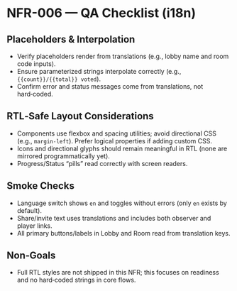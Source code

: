 # NFR-006 — QA Checklist (i18n)

## Placeholders & Interpolation
- Verify placeholders render from translations (e.g., lobby name and room code inputs).
- Ensure parameterized strings interpolate correctly (e.g., `{{count}}/{{total}} voted`).
- Confirm error and status messages come from translations, not hard‑coded.

## RTL‑Safe Layout Considerations
- Components use flexbox and spacing utilities; avoid directional CSS (e.g., `margin-left`). Prefer logical properties if adding custom CSS.
- Icons and directional glyphs should remain meaningful in RTL (none are mirrored programmatically yet).
- Progress/Status “pills” read correctly with screen readers.

## Smoke Checks
- Language switch shows `en` and toggles without errors (only `en` exists by default).
- Share/invite text uses translations and includes both observer and player links.
- All primary buttons/labels in Lobby and Room read from translation keys.

## Non‑Goals
- Full RTL styles are not shipped in this NFR; this focuses on readiness and no hard‑coded strings in core flows.

